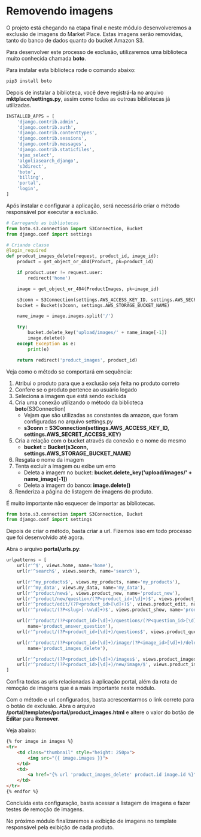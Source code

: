 # Removendo imagens

O projeto está chegando na etapa final e neste módulo desenvolveremos a exclusão de imagens do Market Place. Estas imagens serão removidas, tanto do banco de dados quanto do bucket Amazon S3.

Para desenvolver este processo de exclusão, utilizaremos uma biblioteca muito conhecida chamada **boto**.

Para instalar esta biblioteca rode o comando abaixo:

```sh
pip3 install boto
```

Depois de instalar a biblioteca, você deve registrá-la no arquivo **mktplace/settings.py**, assim como todas as outroas bibliotecas já utilizadas.

```python
INSTALLED_APPS = [
    'django.contrib.admin',
    'django.contrib.auth',
    'django.contrib.contenttypes',
    'django.contrib.sessions',
    'django.contrib.messages',
    'django.contrib.staticfiles',
    'ajax_select',
    'algoliasearch_django',
    's3direct',
    'boto',
    'billing',
    'portal',
    'login',
]
```

Após instalar e configurar a aplicação, será necessário criar o método responsável por executar a exclusão.

```python
# Carregando as bibliotecas
from boto.s3.connection import S3Connection, Bucket
from django.conf import settings

# Criando classe
@login_required
def prodcut_images_delete(request, product_id, image_id):
    product = get_object_or_404(Product, pk=product_id)

    if product.user != request.user:
        redirect('home')

    image = get_object_or_404(ProductImages, pk=image_id)

    s3conn = S3Connection(settings.AWS_ACCESS_KEY_ID, settings.AWS_SECRET_ACCESS_KEY)
    bucket = Bucket(s3conn, settings.AWS_STORAGE_BUCKET_NAME)

    name_image = image.images.split('/')

    try:
        bucket.delete_key('upload/images/' + name_image[-1])
        image.delete()
    except Exception as e:
        print(e)

    return redirect('product_images', product_id)
```

Veja como o método se comportará em sequência:

1. Atribui o produto para que a exclusão seja feita no produto correto
2. Confere se o produto pertence ao usuário logado
3. Seleciona a imagem que está sendo excluída
4. Cria uma conexão utilizando o método da biblioteca **boto**(S3Connection)
	* Vejam que são utilizadas as constantes da amazon, que foram configuradas no arquivo settings.py
	* **s3conn = S3Connection(settings.AWS_ACCESS\_KEY\_ID, settings.AWS\_SECRET\_ACCESS_KEY)**
5. Cria a relação com o bucket através da conexão e o nome do mesmo
	* **bucket = Bucket(s3conn, settings.AWS\_STORAGE\_BUCKET\_NAME)**
6. Resgata o nome da imagem
7. Tenta excluir a imagem ou exibe um erro
	* Deleta a imagem no bucket: **bucket.delete_key('upload/images/' + name_image[-1])**
	* Deleta a imagem do banco: **image.delete()**
8. Renderiza a página de listagem de imagens do produto.

É muito importante não esquecer de importar as bibliotecas.

```python
from boto.s3.connection import S3Connection, Bucket
from django.conf import settings
```

Depois de criar o método, basta criar a url. Fizemos isso em todo processo que foi desenvolvido até agora.

Abra o arquivo **portal/urls.py**:

```python
urlpatterns = [
    url(r'^$', views.home, name='home'),
    url(r'^search$', views.search, name='search'),

    url(r'^my_products$', views.my_products, name='my_products'),
    url(r'^my_data', views.my_data, name='my_data'),
    url(r'^product/new$', views.product_new, name='product_new'),
    url(r'^product/new/question/(?P<product_id>[\d]+)$', views.product_new_question, name='product_new_question'),
    url(r'^product/edit/(?P<product_id>[\d]+)$', views.product_edit, name='product_edit'),
    url(r'^product/(?P<slug>[-\w\d]+)$', views.product_show, name='product_show'),

    url(r'^product/(?P<product_id>[\d]+)/questions/(?P<question_id>[\d]+)$', views.product_answer_question,
        name='product_answer_question'),
    url(r'^product/(?P<product_id>[\d]+)/questions$', views.product_question, name='product_question'),

    url(r'^product/(?P<product_id>[\d]+)/image/(?P<image_id>[\d]+)/delete$', views.prodcut_images_delete,
        name='product_images_delete'),

    url(r'^product/(?P<product_id>[\d]+)/images$', views.product_images, name='product_images'),
    url(r'^product/(?P<product_id>[\d]+)/new/image/$', views.product_images_new, name='product_images_new'),
]
```

Confira todas as urls relacionadas à aplicação portal, além da rota de remoção de imagens que é a mais importante neste módulo.

Com o método e url configurados, basta acrescentarmos o link correto para o botão de exclusão. Abra o arquivo **/portal/templates/portal/product_images.html** e altere o valor do botão de **Editar** para **Remover**.

Veja abaixo:

```html
{% for image in images %}
<tr>
    <td class="thumbnail" style="height: 250px">
        <img src="{{ image.images }}">
    </td>
    <td>
        <a href="{% url 'product_images_delete' product.id image.id %}">Remover</a>
    </td>
</tr>
{% endfor %}
```

Concluída esta configuração, basta acessar a listagem de imagens e fazer testes de remoção de imagens.

No próximo módulo finalizaremos a exibição de imagens no template responsável pela exibição de cada produto.





